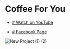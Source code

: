 # Coffee For You


- [# Watch on YouTube](https://youtu.be/oDCdNSuSFJ8)


- [# Facebook Page](https://bit.ly/3570AUx)


![New Project (1) (2)](https://user-images.githubusercontent.com/72684684/121431375-c015e280-c992-11eb-8c41-dd55f2dc8e67.png)
